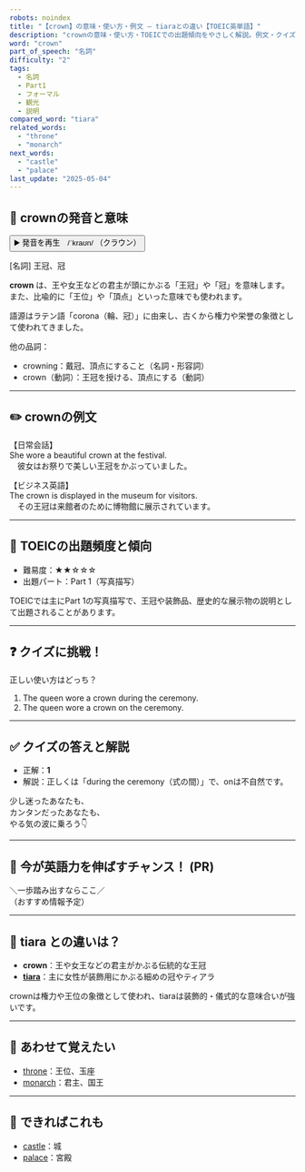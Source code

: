 ```yaml
---
robots: noindex
title: "【crown】の意味・使い方・例文 ― tiaraとの違い【TOEIC英単語】"
description: "crownの意味・使い方・TOEICでの出題傾向をやさしく解説。例文・クイズ付きでtiaraとの違いもわかりやすく学べます。"
word: "crown"
part_of_speech: "名詞"
difficulty: "2"
tags:
  - 名詞
  - Part1
  - フォーマル
  - 観光
  - 説明
compared_word: "tiara"
related_words:
  - "throne"
  - "monarch"
next_words:
  - "castle"
  - "palace"
last_update: "2025-05-04"
---
```


## 🔰 crownの発音と意味

<button class="play-audio" onclick="playTTS('crown')">
  <span class="play-audio-main">
    ▶️ 発音を再生　/ˈkraʊn/
  </span>
  <span class="play-audio-sub">
    （クラウン）
  </span>
</button>

[名詞] 王冠、冠

**crown** は、王や女王などの君主が頭にかぶる「王冠」や「冠」を意味します。また、比喩的に「王位」や「頂点」といった意味でも使われます。

語源はラテン語「corona（輪、冠）」に由来し、古くから権力や栄誉の象徴として使われてきました。

他の品詞：  
- crowning：戴冠、頂点にすること（名詞・形容詞）
- crown（動詞）：王冠を授ける、頂点にする（動詞）

---

## ✏️ crownの例文

【日常会話】  
She wore a beautiful crown at the festival.  
　彼女はお祭りで美しい王冠をかぶっていました。

【ビジネス英語】  
The crown is displayed in the museum for visitors.  
　その王冠は来館者のために博物館に展示されています。

---

## 🎯 TOEICの出題頻度と傾向

- 難易度：★★☆☆☆
- 出題パート：Part 1（写真描写）

TOEICでは主にPart 1の写真描写で、王冠や装飾品、歴史的な展示物の説明として出題されることがあります。

---

## ❓ クイズに挑戦！

正しい使い方はどっち？

1. The queen wore a crown during the ceremony.  
2. The queen wore a crown on the ceremony.

---

## ✅ クイズの答えと解説

- 正解：**1**
- 解説：正しくは「during the ceremony（式の間）」で、onは不自然です。

少し迷ったあなたも、  
カンタンだったあなたも、  
やる気の波に乗ろう👇️

---

## 🚀 今が英語力を伸ばすチャンス！ (PR)

<div class="info-center">
＼一歩踏み出すならここ／<br>  
（おすすめ情報予定）
</div>

---

## 🤔  tiara との違いは？

- **crown**：王や女王などの君主がかぶる伝統的な王冠
- **[tiara](/word/tiara)**：主に女性が装飾用にかぶる細めの冠やティアラ

crownは権力や王位の象徴として使われ、tiaraは装飾的・儀式的な意味合いが強いです。

---

## 🧩 あわせて覚えたい

- [throne](/word/throne)：王位、玉座
- [monarch](/word/monarch)：君主、国王

---

## 📖 できればこれも

- [castle](/word/castle)：城
- [palace](/word/palace)：宮殿

<!-- cvid: aid37_bid20 -->
